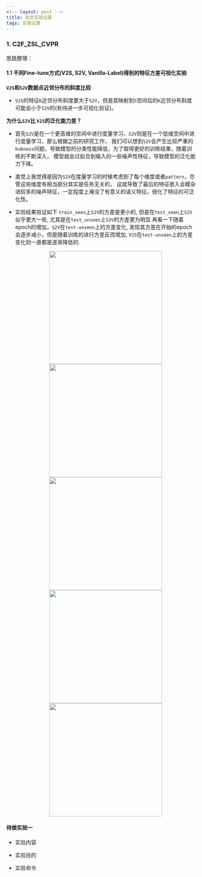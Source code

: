 ```yaml
---
<!-- layout: post -->
title: 论文实验记录
tags: 实验记录
---
```




### 1. C2F_ZSL_CVPR

思路整理：

#### 1.1 不同Fine-tune方式(V2S, S2V, Vanilla-Label)得到的特征方差可视化实验

**`V2S`和`S2V`数据点近邻分布的斜度比较**

  - `V2S`的特征`K`近邻分布斜度要大于`S2V`，但是其映射到`S`空间后的`K`近邻分布斜度可能会小于`S2V`的(有待进一步可视化验证)。

**为什么`S2V`比 `V2S`的泛化能力差？**
  - 首先`S2V`是在一个更高维的空间中进行度量学习，`S2V`则是在一个低维空间中进行度量学习，那么根据之前的研究工作，
    我们可以想到`S2V`会产生比较严重的`hubness`问题，导致模型的分类性能降低，为了取得更好的训练结果，随着训练的不断深入，
    模型就会过拟合到输入的一些噪声性特征，导致模型的泛化能力下降。
  - 直觉上我觉得是因为`S2V`在度量学习的时候考虑到了每个维度或者`pattern`，尽管这些维度有相当部分其实是任务无关的，
    这就导致了最后的特征嵌入会糅杂进较多的噪声特征，一定程度上淹没了有意义的语义特征，弱化了特征的可泛化性。
  - 实验结果验证如下
    `train_seen`上`S2V`的方差是更小的,  但是在`test_seen`上`S2V`似乎更大一些, 尤其是在`test_unseen`上`S2V`的方差更为明显
    再看一下随着epoch的增加，`S2V`在`test-unseen`上的方差变化, 发现其方差在开始的epoch会逐步减小，但是随着训练的进行方差反而增加,
    `V2S`在`test-unseen`上的方差变化则一直都是逐渐降低的.

    <div align=center>
      <img src="https://i.postimg.cc/xTQ3Dz9N/VAR-2.png" width="300">
      <img src="https://i.postimg.cc/vTr7xQtm/VAR-1.png" width="300">
      <img src="https://i.postimg.cc/Kv5rZ8Yq/VAR-3.png" width="300">
    </div>

    <div align=center><img src="https://i.postimg.cc/DZsLR2Dc/VAR-4.png" width="300"><img src="https://i.postimg.cc/Fz434MXX/VAR-5.png" width="300"></div>



#### 待做实验一

- 实验内容


- 实验目的

- 实验命令

  ```


  ```
